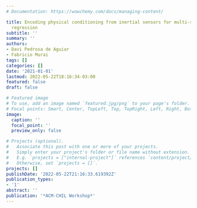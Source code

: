 ```yaml
---
# Documentation: https://wowchemy.com/docs/managing-content/

title: Encoding physical conditioning from inertial sensors for multi-step heart rate
  regression
subtitle: ''
summary: ''
authors:
- Davi Pedrosa de Aguiar
- Fabricio Murai
tags: []
categories: []
date: '2021-01-01'
lastmod: 2022-05-22T18:16:34-03:00
featured: false
draft: false

# Featured image
# To use, add an image named `featured.jpg/png` to your page's folder.
# Focal points: Smart, Center, TopLeft, Top, TopRight, Left, Right, BottomLeft, Bottom, BottomRight.
image:
  caption: ''
  focal_point: ''
  preview_only: false

# Projects (optional).
#   Associate this post with one or more of your projects.
#   Simply enter your project's folder or file name without extension.
#   E.g. `projects = ["internal-project"]` references `content/project/deep-learning/index.md`.
#   Otherwise, set `projects = []`.
projects: []
publishDate: '2022-05-22T21:16:33.619392Z'
publication_types:
- '1'
abstract: ''
publication: '*ACM-CHIL Workshop*'
---
```

